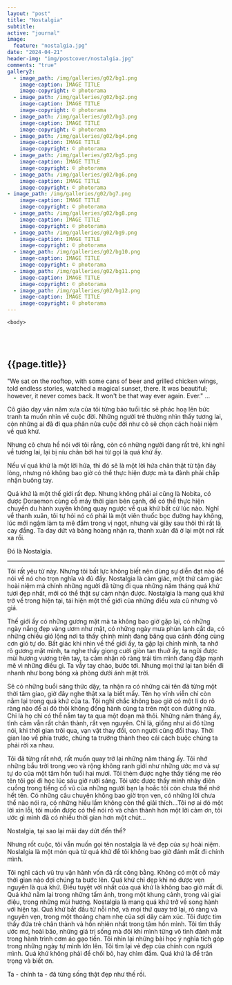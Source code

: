 ```yaml
---
layout: "post"
title: "Nostalgia"
subtitle: 
active: "journal"
image:
  feature: "nostalgia.jpg"
date: "2024-04-21"
header-img: "img/postcover/nostalgia.jpg"
comments: "true"
gallery2: 
  - image_path: /img/galleries/g02/bg1.png
    image-caption: IMAGE TITLE
    image-copyright: © photorama
  - image_path: /img/galleries/g02/bg2.png
    image-caption: IMAGE TITLE
    image-copyright: © photorama
  - image_path: /img/galleries/g02/bg3.png
    image-caption: IMAGE TITLE
    image-copyright: © photorama 
  - image_path: /img/galleries/g02/bg4.png
    image-caption: IMAGE TITLE
    image-copyright: © photorama
  - image_path: /img/galleries/g02/bg5.png
    image-caption: IMAGE TITLE
    image-copyright: © photorama
  - image_path: /img/galleries/g02/bg6.png
    image-caption: IMAGE TITLE
    image-copyright: © photorama 
- image_path: /img/galleries/g02/bg7.png
    image-caption: IMAGE TITLE
    image-copyright: © photorama
  - image_path: /img/galleries/g02/bg8.png
    image-caption: IMAGE TITLE
    image-copyright: © photorama
  - image_path: /img/galleries/g02/bg9.png
    image-caption: IMAGE TITLE
    image-copyright: © photorama 
  - image_path: /img/galleries/g02/bg10.png
    image-caption: IMAGE TITLE
    image-copyright: © photorama
  - image_path: /img/galleries/g02/bg11.png
    image-caption: IMAGE TITLE
    image-copyright: © photorama
  - image_path: /img/galleries/g02/bg12.png
    image-caption: IMAGE TITLE
    image-copyright: © photorama 
---
```



<html class="no-js" lang="en">
<head>
	<meta content="charset=utf-8">
</head>

    <body>

<section id="content" role="main">
		<div class="wrapper">
	<br><br>
			<h2>{{page.title}}</h2>


"We 
sat on the rooftop,
with some cans of beer and grilled chicken wings,
told endless stories, 
watched a magical sunset,
there. 
It was beautiful;
however,
it never comes back. 
It won't be that way ever again. 
Ever."
...

Cô giáo dạy văn năm xưa của tôi từng bảo tuổi tác sẽ phác hoạ lên bức tranh ta muốn nhìn về cuộc đời. Những người trẻ thường nhìn thấy tương lai, còn những ai đã đi qua phân nửa cuộc đời như cô sẽ chọn cách hoài niệm về quá khứ.

Nhưng cô chưa hề nói với tôi rằng, còn có những người đang rất trẻ, khi nghĩ về tương lai, lại bị níu chân bởi hai từ gọi là quá khứ ấy. 

Nếu ví quá khứ là một lời hứa, thì đó sẽ là một lời hứa chân thật từ tận đáy lòng, nhưng nó không bao giờ có thể thực hiện được mà ta đành phải chấp nhận buông tay.

Quá khứ là một thế giới rất đẹp. Nhưng không phải ai cũng là Nobita, có được Doraemon cùng cỗ máy thời gian bên cạnh, để có thể thực hiện chuyến du hành xuyên không quay ngược về quá khứ bất cứ lúc nào. Nghĩ về thanh xuân, tôi tự hỏi nó có phải là một viên thuốc bọc đường hay không, lúc mới ngậm làm ta mê đắm trong vị ngọt, nhưng vài giây sau thôi thì rất là cay đắng. Ta day dứt và bàng hoàng nhận ra, thanh xuân đã ở lại một nơi rất xa rồi.

Đó là Nostalgia.

----

Tôi rất yêu từ này. Nhưng tôi bất lực không biết nên dùng sự diễn đạt nào để nói về nó cho trọn nghĩa và đủ đầy. Nostalgia là cảm giác, một thứ cảm giác hoài niệm mà chính những người đã từng đi qua những năm tháng quá khứ tươi đẹp nhất, mới có thể thật sự cảm nhận được. Nostalgia là mang quá khứ trở về trong hiện tại, tái hiện một thế giới của những điều xưa cũ nhưng vô giá.

Thế giới ấy có những gương mặt mà ta không bao giờ gặp lại, có những ngày nắng đẹp vàng ươm như mật, có những ngày mưa phùn lạnh cắt da, có những chiều gió lộng nơi ta thấy chính mình đang băng qua cánh đồng cùng cơn gió tự do. Bất giác khi nhìn về thế giới ấy, ta gặp lại chính mình, ta nhớ rõ gương mặt mình, ta nghe thấy giọng cười giòn tan thuở ấy, ta ngửi được mùi hương vương trên tay, ta cảm nhận rõ ràng trái tim mình đang đập mạnh mẽ vì những điều gì. Ta vẫy tay chào, bước tới. Nhưng mọi thứ lại tan biến đi nhanh như bong bóng xà phòng dưới ánh mặt trời.

Sẽ có những buổi sáng thức dậy, ta nhận ra có những cái tên đã từng một thời tâm giao, giờ đây nghe thật xa lạ biết mấy. Tên họ vĩnh viễn chỉ còn nằm lại trong quá khứ của ta. Tôi nghĩ chắc không bao giờ có một lí do rõ ràng nào để ai đó thôi không đồng hành cùng ta trên một con đường nữa. Chỉ là họ chỉ có thể nắm tay ta qua một đoạn mà thôi. Những năm tháng ấy, tình cảm vẫn rất chân thành, rất vẹn nguyên. Chỉ là, giống như ai đó từng nói, khi thời gian trôi qua, vạn vật thay đổi, con người cũng đổi thay. Thời gian lao về phía trước, chúng ta trưởng thành theo cái cách buộc chúng ta phải rời xa nhau.

Tôi đã từng rất nhớ, rất muốn quay trở lại những năm tháng ấy. Tôi nhớ những bầu trời trong veo và rộng không ranh giới như những ước mơ và sự tự do của một tâm hồn tuổi hai mươi. Tôi thèm được nghe thấy tiếng mẹ réo tên tôi gọi đi học lúc sáu giờ rưỡi sáng. Tôi ước được thấy mình nhảy điên cuồng trong tiếng cổ vũ của những người bạn lạ hoắc tôi còn chưa thể nhớ hết tên. Có những câu chuyện không bao giờ trọn vẹn, có những lời chưa thể nào nói ra, có những hiểu lầm không còn thể giải thích...Tôi nợ ai đó một lời xin lỗi, tôi muốn được có thể nói rõ và chân thành hơn một lời cảm ơn, tôi ước gì mình đã có nhiều thời gian hơn một chút...

Nostalgia, tại sao lại mãi day dứt đến thế?

Nhưng rốt cuộc, tôi vẫn muốn gọi tên nostalgia là vẻ đẹp của sự hoài niệm. Noslalgia là một món quà từ quá khứ để tôi không bao giờ đánh mất đi chính mình. 

Tôi nghĩ cách vũ trụ vận hành vốn đã rất công bằng. Không có một cỗ máy thời gian nào đợi chúng ta bước lên. Quá khứ chỉ đẹp khi nó được vẹn nguyên là quá khứ. Điều tuyệt vời nhất của quá khứ là không bao giờ mất đi. Quá khứ nằm lại trong những tấm ảnh, trong một khung cảnh, trong vài giai điệu, trong những mùi hương. Nostalgia là mang quá khứ trở về song hành với hiện tại. Quá khứ bắt đầu từ nỗi nhớ, và mọi thứ quay trở lại, rõ ràng và nguyên vẹn, trong một thoáng chạm nhẹ của sợi dây cảm xúc. Tôi được tìm thấy đứa trẻ chân thành và hồn nhiên nhất trong tâm hồn mình. Tôi tìm thấy ước mơ, hoài bão, những giá trị sống mà đôi khi mình từng vô tình đánh mất trong hành trình cơm áo gạo tiền. Tôi nhìn lại những bài học ý nghĩa tích góp trong những ngày tự mình lớn lên. Tôi tìm lại vẻ đẹp của chính con người mình. Quá khứ không phải để chối bỏ, hay chìm đắm. Quá khứ là để trân trọng và biết ơn. 

Ta - chính ta - đã từng sống thật đẹp như thế rồi.